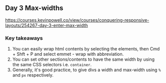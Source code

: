 ## Day 3 Max-widths

https://courses.kevinpowell.co/view/courses/conquering-responsive-layouts/254267-day-3-enter-max-width

### Key takeaways
1. You can easily wrap html contents by selecting the elements, then Cmd + Shft + P and select emmet - wrap with abbreviation.
2. You can set other sections/contents to have the same width by using the same CSS selectors i.e. `container`.
3. Generally, it's good practice, to give divs a width and max-width using `%` and `px` respectively.
